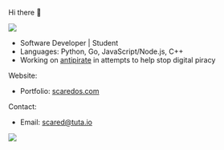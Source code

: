 Hi there 👋

![](https://komarev.com/ghpvc/?username=scaredos&color=blueviolet)

- Software Developer | Student
- Languages: Python, Go, JavaScript/Node.js, C++
- Working on [antipirate](https://github.com/scaredos/antipirate) in attempts to help stop digital piracy
 

Website:
  - Portfolio: [scaredos.com](https://scaredos.com/)

Contact:
  - Email: [scared@tuta.io](mailto:scared@tuta.io)

![](https://github-readme-stats.vercel.app/api/top-langs/?username=scaredos&layout=compact&hide_border=true&langs_count=10&theme=dark)
